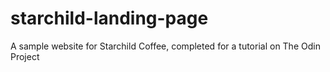 # starchild-landing-page
A sample website for Starchild Coffee, completed for a tutorial on The Odin Project
